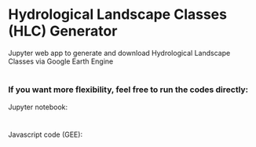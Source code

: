 # Hydrological Landscape Classes (HLC) Generator
Jupyter web app to generate and download Hydrological Landscape Classes via Google Earth Engine
#
#
### If you want more flexibility, feel free to run the codes directly:
Jupyter notebook: 
#
Javascript code (GEE): 
